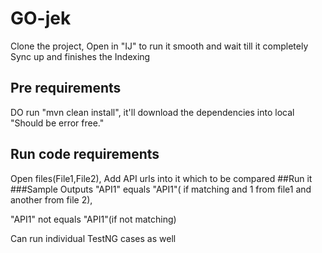 # GO-jek
Clone the project,
Open in "IJ" to run it smooth and wait till it completely Sync up and finishes the Indexing
## Pre requirements
DO run "mvn clean install", it'll download the dependencies into local
"Should be error free."
## Run code requirements
Open files(File1,File2), Add API urls into it which to be compared
##Run it
###Sample Outputs
"API1" equals "API1"( if matching and 1 from file1 and another from file 2),

"API1" not equals "API1"(if not matching)

Can run individual TestNG cases as well

